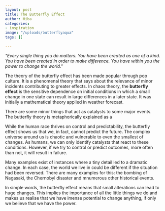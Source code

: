 ```yaml
---
layout: post
title: The Butterfly Effect
author: Hiba
categories:
- inspiration
image: "/uploads/butterflyaqua"
tags: []

---
```

_"Every single thing you do matters. You have been created as one of a kind. You have been created in order to make difference. You have within you the power to change the world."_

The theory of the butterfly effect has been made popular through pop culture. It is a phenomenal theory that says about the relevance of minor incidents contributing to greater effects. In chaos theory, the **butterfly effect** is the sensitive dependence on initial conditions in which a small change in one state can result in large differences in a later state. It was initially a mathematical theory applied in weather forecast.

There are some minor things that act as catalysts to some major events. The butterfly theory is metaphorically explained as a

While the human race thrives on control and predictability, the butterfly effect shows us that we, in fact, cannot predict the future. The complex universe around us is chaotic and vulnerable to even the smallest of changes. As humans, we can only identify catalysts that react to these conditions. However, if we try to control or predict outcomes, more often than not, it will result in failure.

Many examples exist of instances where a tiny detail led to a dramatic change. In each case, the world we live in could be different if the situation had been reversed. There are many examples for this: the bombing of Nagasaki, the Chernobyl disaster and mnumerous other historical events.

In simple words, the butterfly effect means that small alterations can lead to huge changes. This implies the importance of all the little things we do and makes us realise that we have imense potential to change anything, if only we believe that we have the power.